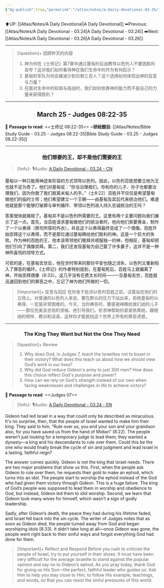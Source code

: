 ```yaml
---
{"dg-publish":true,"permalink":"/atlas/notes/a-daily-devotional-03-25/","noteIcon":""}
---
```


 ⬆️UP: [[Atlas/Notes/A Daily Devotional\|A Daily Devotional]]
⬅️Previous: [[Atlas/Notes/A Daily Devotional - 03.24\|A Daily Devotional - 03.24]]
➡️Next: [[Atlas/Notes/A Daily Devotional - 03.26\|A Daily Devotional - 03.26]]

---

> [!question]+ 回顾昨天的内容
> 1. ⁠神为何在《士师记》第7章中通过基甸的征战教导以色列人不要因胜利自夸？这对我们如何看待神在我们生命中的作为有何启示？
> 2. 基甸的军队为何会被减少到仅剩三百人？这个选择如何体现出神的旨意与力量？
> 3. ⁠在面对生命中的软弱与挑战时，我们如何依靠神的能力而不是自己的力量来获得胜利？


---
## <center>March 25 -  Judges 08:22-35</center>

📖 **Passage to read**: ==士师记 08:22-35==
⭐**研经题目**: [[Atlas/Notes/Bible Study Guide - 03.25 - Judges 08.22-35\|Bible Study Guide - 03.25 - Judges 08.22-35]]

---
### <center>他们想要的王，却不是他们需要的王</center>

> [!info]- 🎙️Audio: [A Daily Devotional - 03.24 - CN]()

基甸以一种只能用神迹来形容的方式领导以色列。因此，以色列百姓想要立他为王也就不足为奇了。他们对基甸说：“你当治理我们，你和你的儿子、孙子也都要治理我们，因为你救了我们脱离米甸人的手。”（士8:22）百姓并不仅仅是希望基甸做他们的临时士师；他们希望建立一个王朝——由基甸及其后代来统治他们。难道他就是那个能够打破罪与审判循环、带领以色列进入持久忠诚统治的王吗？

答案很快就揭晓了。基甸并不是以色列所需要的王。这里有两个主要问题向我们展示了这一点。首先，当百姓请求基甸做他们的统治者时，他向他们索要黄金，制作了一个以弗得（祭司所穿的外衣），并且这个以弗得最终变成了一个偶像。百姓开始崇拜这个以弗得，而不是那位通过基甸赐给他们胜利的神。这是一个巨大的失败。作为神的百姓的王，他本该带领他们敬拜并顺服独一的神，但相反，基甸却把他们引向了偶像崇拜。第二，我们还发现基甸为自己娶了许多妻子，这并不是一种神所喜悦的领导方式。

可悲的是，在基甸去世后，他在世时带来的那份平安也随之消失，以色列又重新陷入了罪恶的循环。《士师记》的作者特别提到，在基甸死后，百姓马上就偏离了神，开始崇拜偶像（8:33）。这几乎没有花费太长时间——一旦基甸去世，百姓就迅速回到他们的罪恶之中，忘记了神为他们所做的一切。

> [!important]+ 反思与回应
在你急于批评以色列百姓之前，试着站在他们的立场上。对普通的以色列人来说，要在群众的压力下站出来，拒绝基甸的以弗得，一定是非常困难的。今天，当你祷告时，要感谢神赐给我们祂的儿子——那位完美且忠信的领袖，他引导我们。祈求神帮助你紧紧依靠祂，跟随祂的榜样、教训和话语，这样你才能抵挡这个世界上所有的罪恶诱惑。



---
### <center>The King They Want but Not the One They Need</center>

> [!question]+ Review
> 1. ⁠Why does God, in Judges 7, teach the Israelites not to boast in their victory? What does this teach us about how we should view God’s work in our lives?
> 2. ⁠Why did God reduce Gideon's army to just 300 men? How does this choice reflect God's purpose and power?
> 3. How can we rely on God's strength instead of our own when facing weaknesses and challenges in life to achieve victory?

📖 **Passage to read**: ==Judges 07==

> [!info]- 🎙️Audio: [A Daily Devotional - 03.24 - EN]()  

Gideon had led Israel in a way that could only be described as miraculous. It's no surprise, then, that the people of Israel wanted to make him their king. They said to him, “Rule over us, you and your son and your grandson also, for you have saved us from the hand of Midian” (8:22). The people weren’t just looking for a temporary judge to lead them; they wanted a dynasty—a king and his descendants to rule over them. Could this be the one who would finally break the cycle of sin and judgment and lead Israel in a lasting, faithful reign?

The answer comes quickly. Gideon is not the king that Israel needs. There are two major problems that show us this. First, when the people ask Gideon to rule over them, he requests their gold to make an ephod, which turns into an idol. The people start to worship the ephod instead of the God who had given them victory through Gideon. This is a huge failure. The king of God’s people was supposed to lead them in worship and obedience to God, but instead, Gideon led them to idol worship. Second, we learn that Gideon took many wives for himself, which wasn’t a sign of godly leadership.

Sadly, after Gideon’s death, the peace they had during his lifetime faded, and Israel fell back into the sin cycle. The writer of Judges notes that as soon as Gideon died, the people turned away from God and began worshiping idols (8:33). It didn’t take long at all—once Gideon was gone, the people went right back to their sinful ways and forgot everything God had done for them.

> [!important]+ Reflect and Respond
Before you rush to criticize the people of Israel, try to put yourself in their shoes. It must have been very difficult for the average Israelite to stand against the popular opinion and say no to Gideon’s ephod. As you pray today, thank God for giving us His Son—the perfect, faithful leader who guides us. Ask Him to help you stay close to Him, to follow His example, teachings, and words, so that you can resist the sinful pressures of this world.





































